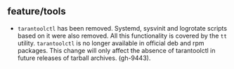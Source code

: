 ## feature/tools

* `tarantoolctl` has been removed. Systemd, sysvinit and logrotate
  scripts based on it were also removed. All this functionality is covered by the `tt` utility.
  `tarantoolctl` is no longer available in official deb and rpm packages. This change will only
  affect the absence of tarantoolctl in future releases of tarball archives.
  (gh-9443).

